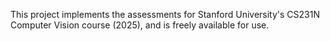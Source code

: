 This project implements the assessments for Stanford University's CS231N Computer Vision course (2025), and is freely available for use.
